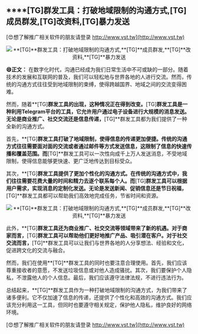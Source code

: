 ## ****[TG]**群发工具：打破地域限制的沟通方式,**[TG]**成员群发,**[TG]**改资料,**[TG]**暴力发送**

[😍想了解推广相关软件的朋友请登录 http://www.vst.tw](http://www.vst.tw)

 <center><img src="https://vst.tw/MP4/tuiguang/png/2.png" alt="**[TG]**群发工具：打破地域限制的沟通方式,**[TG]**成员群发,**[TG]**改资料,**[TG]**暴力发送"></center>

**😄正文：**
在数字化时代，沟通已经成为我们日常生活中不可或缺的一部分。随着技术的发展和互联网的普及，我们可以轻松地与世界各地的人进行交流。然而，传统的沟通方式往往受到地域限制的束缚，使得跨越国界、地域之间的交流变得困难。

然而，随着**[TG]**群发工具的出现，这种情况正在得到改变。**[TG]**群发工具是一种利用Telegram平台的工具，它允许用户通过电子设备进行大规模的消息发送。无论是商业推广、社交交流还是信息传递，**[TG]**群发工具都为我们提供了一种全新的沟通方式。

首先，**[TG]**群发工具打破了地域限制，使得信息的传递更加便捷。传统的沟通方式往往需要面对面的交流或者通过邮件等方式发送信息，这限制了信息的快速传播和覆盖范围。而**[TG]**群发工具可以一次性向成千上万人发送消息，不受地域限制，使得信息能够更快速、更广泛地传达到目标受众。

其次，**[TG]**群发工具提供了更加个性化的沟通方式。在传统的沟通方式中，我们往往需要花费大量的时间和精力去逐个联系每个人。而**[TG]**群发工具可以根据用户需求，实现消息的定制化发送。无论是发送新闻、促销信息还是节日祝福，**[TG]**群发工具都可以帮助我们高效地完成任务，节省时间和资源。

 <center><img src="https://vst.tw/MP4/tuiguang/png/4.png" alt="**[TG]**群发工具：打破地域限制的沟通方式,**[TG]**成员群发,**[TG]**改资料,**[TG]**暴力发送"></center>

此外，**[TG]**群发工具还为商业推广、社交交流等领域带来了新的机遇。对于商家而言，**[TG]**群发工具可以帮助他们更好地推广产品、吸引潜在客户。对于社交交流而言，**[TG]**群发工具可以让我们与世界各地的人分享想法、经验和文化，促进跨文化的交流与融合。

然而，我们在使用**[TG]**群发工具的同时也要注意合理使用。首先，我们应该尊重接收者的意愿，不发送垃圾信息或对他人造成骚扰。其次，我们要保护个人隐私，不泄露他人的个人信息。最后，我们应该遵守法律法规，不进行违法行为。

总结起来，**[TG]**群发工具作为一种打破地域限制的沟通方式，为我们带来了诸多便利。它不仅加速了信息的传递，还提供了个性化和高效的沟通方式。我们应该充分利用这一工具，但同时也要遵守相关规定，保护他人隐私，维护良好的网络环境。

[😍想了解推广相关软件的朋友请登录 http://www.vst.tw](http://www.vst.tw)



